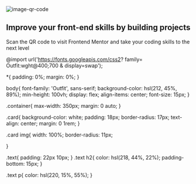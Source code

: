 <!DOCTYPE html>
<html lang="pt-br">
<head>
  <meta charset="UTF-8">
  <meta name="viewport" content="width=device-width, initial-scale=1.0"> <!-- displays site properly based on user's device -->
 <link rel="icon" type="image/png" sizes="32x32" href="./images/favicon-32x32.png">
  <title>Frontend Mentor | QR code component</title>
 <link rel="stylesheet" href="Qrcode.css">
</head>
<body>
<div class="container">
<div class="card">
  <img src="images/image-qr-code.png" alt="image-qr-code">
  <div class="text">
    <h2>Improve your front-end skills by building projects</h2>
    <p>Scan the QR code to visit Frontend Mentor and take your coding skills to the next level</p>
  </div>
</div>

</div>
</body>
</html>

@import url('https://fonts.googleapis.com/css2? family= Outfit:wght@400;700 & display=swap');

*{
    padding: 0%;
    margin: 0%;
}

body{
    font-family: 'Outfit', sans-serif;
    background-color:  hsl(212, 45%, 89%);
    min-height: 100vh;
    display: flex;
    align-items: center;
    font-size: 15px;
}

.container{
    max-width: 350px;
    margin: 0 auto;
}

.card{
    background-color: white;
    padding: 18px;
    border-radius: 17px;
    text-align: center;
    margin: 0 1rem;
}

.card img{
    width: 100%;
    border-radius: 11px;

}

.text{
    padding: 22px 10px;
}
.text h2{
    color: hsl(218, 44%, 22%);
    padding-bottom: 15px;
}

.text p{
    color:  hsl(220, 15%, 55%);
}
